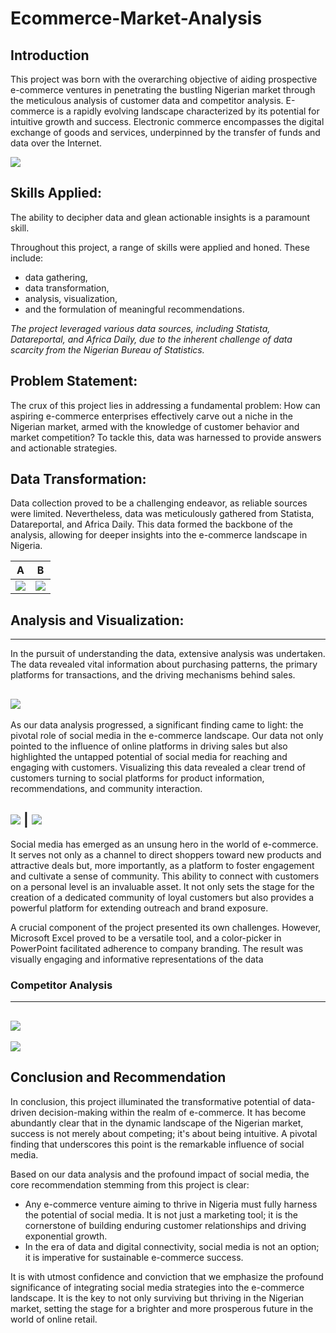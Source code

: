 # Ecommerce-Market-Analysis
## Introduction 

This project was born with the overarching objective of aiding prospective e-commerce ventures in penetrating the bustling Nigerian market through the meticulous analysis of customer data and competitor analysis. E-commerce is a rapidly evolving landscape characterized by its potential for intuitive growth and success. Electronic commerce encompasses the digital exchange of goods and services, underpinned by the transfer of funds and data over the Internet.

![](intro1.jpg)

## Skills Applied:
The ability to decipher data and glean actionable insights is a paramount skill.

Throughout this project, a range of skills were applied and honed. These include: 
- data gathering,
- data transformation,
- analysis, visualization,
- and the formulation of meaningful recommendations.

 _The project leveraged various data sources, including Statista, Datareportal, and Africa Daily, due to the inherent challenge of data scarcity from the Nigerian Bureau of Statistics._
 
## Problem Statement:
The crux of this project lies in addressing a fundamental problem: How can aspiring e-commerce enterprises effectively carve out a niche in the Nigerian market, armed with the knowledge of customer behavior and market competition? To tackle this, data was harnessed to provide answers and actionable strategies.

## Data Transformation:
Data collection proved to be a challenging endeavor, as reliable sources were limited. Nevertheless, data was meticulously gathered from Statista, Datareportal, and Africa Daily. This data formed the backbone of the analysis, allowing for deeper insights into the e-commerce landscape in Nigeria.

A                                 |         B
:--------------------------------:|:----------------------------------:
![](cleaning.png)                    |![](data_manipulation.png)

## Analysis and Visualization:
---

In the pursuit of understanding the data, extensive analysis was undertaken. The data revealed vital information about purchasing patterns, the primary platforms for transactions, and the driving mechanisms behind sales. 

![](customer.png)
---
As our data analysis progressed, a significant finding came to light: the pivotal role of social media in the e-commerce landscape. Our data not only pointed to the influence of online platforms in driving sales but also highlighted the untapped potential of social media for reaching and engaging with customers. Visualizing this data revealed a clear trend of customers turning to social platforms for product information, recommendations, and community interaction.

         
![](social_media.png) | ![](social.png)
---
Social media has emerged as an unsung hero in the world of e-commerce. It serves not only as a channel to direct shoppers toward new products and attractive deals but, more importantly, as a platform to foster engagement and cultivate a sense of community. This ability to connect with customers on a personal level is an invaluable asset. It not only sets the stage for the creation of a dedicated community of loyal customers but also provides a powerful platform for extending outreach and brand exposure.

A crucial component of the project presented its own challenges. However, Microsoft Excel proved to be a versatile tool, and a color-picker in PowerPoint facilitated adherence to company branding. The result was visually engaging and informative representations of the data

### Competitor Analysis
---
![](competitor_analysis.png)
---
![](dashboard.jpg)

## Conclusion and Recommendation
In conclusion, this project illuminated the transformative potential of data-driven decision-making within the realm of e-commerce. It has become abundantly clear that in the dynamic landscape of the Nigerian market, success is not merely about competing; it's about being intuitive. A pivotal finding that underscores this point is the remarkable influence of social media.

Based on our data analysis and the profound impact of social media, the core recommendation stemming from this project is clear: 
- Any e-commerce venture aiming to thrive in Nigeria must fully harness the potential of social media. It is not just a marketing tool; it is the cornerstone of building enduring customer relationships and driving exponential growth.
- In the era of data and digital connectivity, social media is not an option; it is imperative for sustainable e-commerce success.

It is with utmost confidence and conviction that we emphasize the profound significance of integrating social media strategies into the e-commerce landscape. It is the key to not only surviving but thriving in the Nigerian market, setting the stage for a brighter and more prosperous future in the world of online retail.


 
